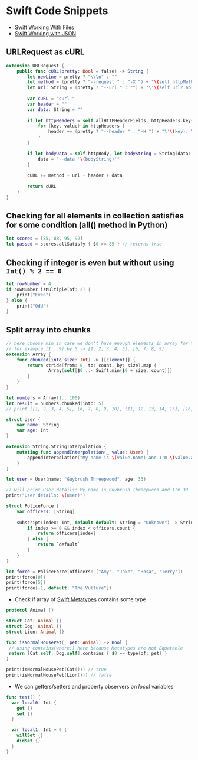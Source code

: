 # Swift Code Snippets

- [Swift Working With Files](../../../Swift%20Working%20With%20Files.md)
- [Swift Working with JSON](Swift%20Working%20with%20JSON.md)

## URLRequest as cURL

```swift
extension URLRequest {
    public func cURL(pretty: Bool = false) -> String {
        let newLine = pretty ? "\\\n" : ""
        let method = (pretty ? "--request " : "-X ") + "\(self.httpMethod ?? "GET") \(newLine)"
        let url: String = (pretty ? "--url " : "") + "\'\(self.url?.absoluteString ?? "")\' \(newLine)"
        
        var cURL = "curl "
        var header = ""
        var data: String = ""
        
        if let httpHeaders = self.allHTTPHeaderFields, httpHeaders.keys.count > 0 {
            for (key, value) in httpHeaders {
                header += (pretty ? "--header " : "-H ") + "\'\(key): \(value)\' \(newLine)"
            }
        }
        
        if let bodyData = self.httpBody, let bodyString = String(data: bodyData, encoding: .utf8) {
            data = "--data '\(bodyString)'"
        }
        
        cURL += method + url + header + data
        
        return cURL
    }
}
```

## Checking for all elements in collection satisfies for some condition (all() method in Python)

```swift
let scores = [85, 88, 95, 92] 
let passed = scores.allSatisfy { $0 >= 85 } // returns true
```

## Checking if integer is even but without using `Int() % 2 == 0`

```swift
let rowNumber = 4 
if rowNumber.isMultiple(of: 2) {
	print("Even")
} else {
	print("Odd")
}
```

## Split array into chunks

```swift
// here choose min in case we don't have enough elements in array for this size
// for example [1...9] by 5 -> [1, 2, 3, 4, 5], [6, 7, 8, 9]
extension Array {
	func chunked(into size: Int) -> [[Element]] {
		return stride(from: 0, to: count, by: size).map {
				Array(self[$0 ..< Swift.min($0 + size, count)])
		}
	}
}

let numbers = Array(1...100)
let result = numbers.chunked(into: 5)
// print [[1, 2, 3, 4, 5], [6, 7, 8, 9, 10], [11, 12, 13, 14, 15], [16, 17, 18, 19, 20], [21, 22, 23, 24, 25], [26, 27, 28, 29, 30], [31, 32, 33, 34, 35], [36, 37, 38, 39, 40], [41, 42, 43, 44, 45], [46, 47, 48, 49, 50], [51, 52, 53, 54, 55], [56, 57, 58, 59, 60], [61, 62, 63, 64, 65], [66, 67, 68, 69, 70], [71, 72, 73, 74, 75], [76, 77, 78, 79, 80], [81, 82, 83, 84, 85], [86, 87, 88, 89, 90], [91, 92, 93, 94, 95], [96, 97, 98, 99, 100]]
```

```swift
struct User {
	var name: String
	var age: Int
}

extension String.StringInterpolation {
	mutating func appendInterpolation(_ value: User) {
		appendInterpolation("My name is \(value.name) and I'm \(value.age)")
	}
}

let user = User(name: "Guybrush Threepwood", age: 33)

// will print User details: My name is Guybrush Threepwood and I'm 33
print("User details: \(user)") 
```

```swift
struct PoliceForce {
	var officers: [String]
	
	subscript(index: Int, default default: String = "Unknown") -> String {
		if index >= 0 && index < officers.count {
			return officers[index]
		} else {
			return `default`
		}
	}
}

let force = PoliceForce(officers: ["Amy", "Jake", "Rosa", "Terry"])
print(force[0])
print(force[5])
print(force[-1, default: "The Vulture"])
```

- Check if array of [Swift Metatypes](Swift%20Notes/Swift%20Metatypes.md) contains some type
```swift
protocol Animal {}

struct Cat: Animal {}
struct Dog: Animal {}
struct Lion: Animal {}

func isNormalHousePet(_ pet: Animal) -> Bool {
 // using contains(where:) here because Metatypes are not Equatable
 return [Cat.self, Dog.self].contains { $0 == type(of: pet) }
}

print(isNormalHousePet(Cat())) // true
print(isNormalHousePet(Lion())) // false
```

- We can getters/setters and property observers on *local* variables
```swift
func test() {
  var local0: Int {
    get {}
    set {}
  }

  var local1: Int = 0 {
    willSet {}
    didSet {}
  }
}
```